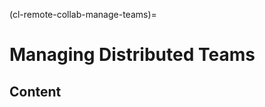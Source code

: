 (cl-remote-collab-manage-teams)=
# Managing Distributed Teams
<!---Add a few sentences capturing the concepts explained below--->

## Content
<!---Add sub-heading--->
